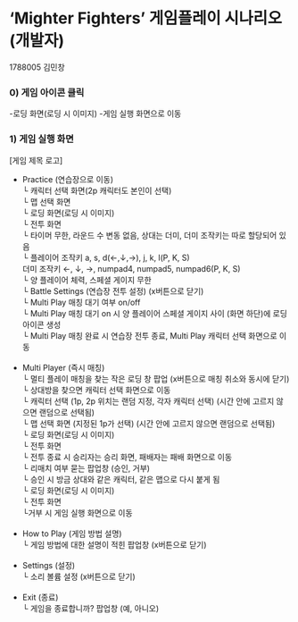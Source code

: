 # ‘Mighter Fighters’ 게임플레이 시나리오(개발자)

1788005 김민창

### 0) 게임 아이콘 클릭
-로딩 화면(로딩 시 이미지)
-게임 실행 화면으로 이동

### 1) 게임 실행 화면
[게임 제목 로고]<br>
- Practice (연습장으로 이동)<br>
    └ 캐릭터 선택 화면(2p 캐릭터도 본인이 선택) <br>
        └ 맵 선택 화면<br>
        └ 로딩 화면(로딩 시 이미지)<br>
        └ 전투 화면<br>
        └ 타이머 무한, 라운드 수 변동 없음, 상대는 더미, 더미 조작키는 따로 할당되어 있음<br>
        └ 플레이어 조작키 a, s, d(←,↓,→), j, k, l(P, K, S)<br>
           더미 조작키 ←, ↓, →, numpad4, numpad5, numpad6(P, K, S)<br>
        └ 양 플레이어 체력, 스페셜 게이지 무한<br>
            └ Battle Settings (연습장 전투 설정) (x버튼으로 닫기)<br>
                └ Multi Play 매칭 대기 여부 on/off<br>
                └ Multi Play 매칭 대기 on 시 양 플레이어 스페셜 게이지 사이 (화면 하단)에 로딩 아이콘 생성<br>
                    └ Multi Play 매칭 완료 시 연습장 전투 종료, Multi Play 캐릭터 선택 화면으로 이동<br><br>
- Multi Player (즉시 매칭)<br>
    └ 멀티 플레이 매칭을 찾는 작은 로딩 창 팝업 (x버튼으로 매칭 취소와 동시에 닫기)<br>
    └ 상대방을 찾으면 캐릭터 선택 화면으로 이동<br>
        └ 캐릭터 선택 (1p, 2p 위치는 랜덤 지정, 각자 캐릭터 선택) (시간 안에 고르지 않으면 랜덤으로 선택됨)<br>
        └ 맵 선택 화면 (지정된 1p가 선택) (시간 안에 고르지 않으면 랜덤으로 선택됨)<br>
        └ 로딩 화면(로딩 시 이미지)<br>
        └ 전투 화면<br>
            └ 전투 종료 시 승리자는 승리 화면, 패배자는 패배 화면으로 이동<br>
            └ 리매치 여부 묻는 팝업창 (승인, 거부)<br>
                └ 승인 시 방금 상대와 같은 캐릭터, 같은 맵으로 다시 붙게 됨<br>
                    └ 로딩 화면(로딩 시 이미지)<br>
                    └ 전투 화면<br>
                └거부 시 게임 실행 화면으로 이동<br><br>
- How to Play (게임 방법 설명)<br>
 └ 게임 방법에 대한 설명이 적힌 팝업창 (x버튼으로 닫기)<br><br>
- Settings (설정)<br>
 └ 소리 볼륨 설정 (x버튼으로 닫기)<br><br>
- Exit (종료)<br>
 └ 게임을 종료합니까? 팝업창 (예, 아니오)<br><br>
<br><br><br><br>
